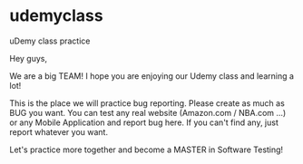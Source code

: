 # udemyclass
uDemy class practice

Hey guys,

We are a big TEAM! I hope you are enjoying our Udemy class and learning a lot! 

This is the place we will practice bug reporting. Please create as much as BUG you want. You can test any real website
(Amazon.com / NBA.com ...) or any Mobile Application and report bug here. If you can't find any, just report whatever
you want.

Let's practice more together and become a MASTER in Software Testing!
